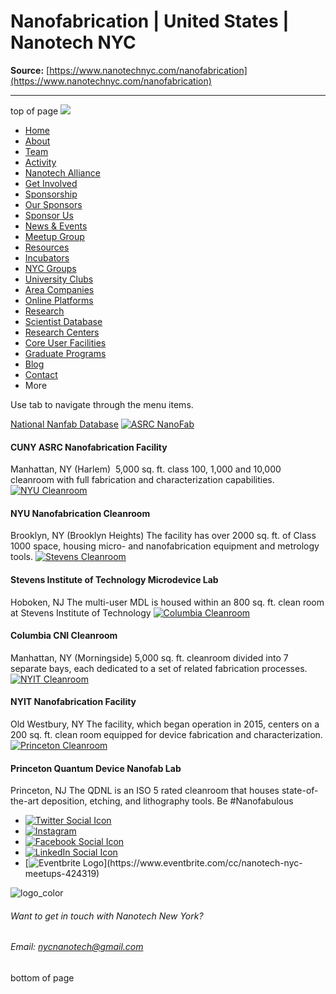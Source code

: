# Nanofabrication | United States | Nanotech NYC

**Source:** [https://www.nanotechnyc.com/nanofabrication](https://www.nanotechnyc.com/nanofabrication)

---

top of page
[![](https://static.wixstatic.com/media/08758d_7d20c73eab55413cb85b9725de9dddc7~/v1/fill/w_160,h_44,al_c,q_85,usm_0.66_1.00_0.01,enc_avif,quality_auto/)](https://www.nanotechnyc.com)
* [Home](https://www.nanotechnyc.com)
* [About](https://www.nanotechnyc.com/about)
* [Team](https://www.nanotechnyc.com/team)
* [Activity](https://www.nanotechnyc.com/activity)
* [Nanotech Alliance](https://www.nanotechnyc.com/nanotech-alliance)
* [Get Involved](https://www.nanotechnyc.com/get-involved)
* [Sponsorship](https://www.nanotechnyc.com/copy-of-sponsorship)
* [Our Sponsors](https://www.nanotechnyc.com/copy-of-our-sponsors)
* [Sponsor Us](https://www.nanotechnyc.com/sponsor)
* [News & Events](https://www.nanotechnyc.com/newsevents)
* [Meetup Group](https://www.nanotechnyc.com/meetup-group)
* [Resources](https://www.nanotechnyc.com/resources)
* [Incubators](https://www.nanotechnyc.com/incubators)
* [NYC Groups](https://www.nanotechnyc.com/nyc-groups)
* [University Clubs](https://www.nanotechnyc.com/university-clubs)
* [Area Companies](https://www.nanotechnyc.com/nyc-area-companies)
* [Online Platforms](https://www.nanotechnyc.com/online-platforms)
* [Research](https://www.nanotechnyc.com/nyc-research)
* [Scientist Database](https://www.nanotechnyc.com/scientistdatabase)
* [Research Centers](https://www.nanotechnyc.com/research-centers)
* [Core User Facilities](https://www.nanotechnyc.com/coreuserfacilities)
* [Graduate Programs](https://www.nanotechnyc.com/graduateprograms)
* [Blog](https://www.nanotechnyc.com/blog)
* [Contact](https://www.nanotechnyc.com/contact)
* More

Use tab to navigate through the menu items.

[National Nanfab Database](https://www.nanotechnyc.com/national-nanofab-list)
[![ASRC NanoFab ](https://static.wixstatic.com/media/08758d_7d0cb711148c42129c7433707f5b3859~/v1/fill/w_160,h_160,al_c,q_80,enc_avif,quality_auto/ASRC%20NanoFab%)](http://nanofab.asrc.cuny.edu/)
#### CUNY ASRC Nanofabrication Facility

Manhattan, NY (Harlem)
​
5,000 sq. ft. class 100, 1,000 and 10,000 cleanroom with full fabrication and characterization capabilities. 
[![NYU Cleanroom ](https://static.wixstatic.com/media/08758d_639a314e6e464c8e999cbddcb3b18281~/v1/fill/w_160,h_160,al_c,q_80,enc_avif,quality_auto/NYU%20Cleanroom%)](http://microsites.engineering.nyu.edu/nanofabrication/)
#### NYU Nanofabrication Cleanroom

Brooklyn, NY (Brooklyn Heights)
The facility has over 2000 sq. ft. of Class 1000 space, housing micro- and nanofabrication equipment and metrology tools.
[![Stevens Cleanroom ](https://static.wixstatic.com/media/08758d_f062de3ad1b04159a19672c3d35165a5~/v1/fill/w_160,h_160,al_c,q_80,enc_avif,quality_auto/Stevens%20Cleanroom%)](https://www.stevens.edu/research-entrepreneurship/research-centers-labs/microdevice-lab)
#### Stevens Institute of Technology Microdevice Lab

Hoboken, NJ 
The multi-user MDL is housed within an 800 sq. ft. clean room at Stevens Institute of Technology
[![Columbia Cleanroom ](https://static.wixstatic.com/media/08758d_d32877b3bb8c4b8eb564e25a86206fd5~/v1/fill/w_160,h_160,al_c,q_80,enc_avif,quality_auto/Columbia%20Cleanroom%)](http://cni.columbia.edu/columbia-university-clean-room/)
#### Columbia CNI Cleanroom

Manhattan, NY (Morningside)
5,000 sq. ft. cleanroom divided into 7 separate bays, each dedicated to a set of related fabrication processes.
[![NYIT Cleanroom ](https://static.wixstatic.com/media/08758d_0b156985cd9d42b380c1b833bcd04011~/v1/fill/w_160,h_160,al_c,q_80,enc_avif,quality_auto/NYIT%20Cleanroom%)](https://www.nyit.edu/engineering/nanofabrication_facility)
#### NYIT Nanofabrication Facility

Old Westbury, NY
The facility, which began operation in 2015, centers on a 200 sq. ft. clean room equipped for device fabrication and characterization.
[![Princeton Cleanroom ](https://static.wixstatic.com/media/08758d_d6dfc399cc4347bfb8dbe130d39a2cc2~/v1/fill/w_160,h_160,al_c,q_80,enc_avif,quality_auto/Princeton%20Cleanroom%)](https://nanofab.princeton.edu/)
#### Princeton Quantum Device Nanofab Lab

Princeton, NJ 
The QDNL is an ISO 5 rated cleanroom that houses state-of-the-art deposition, etching, and lithography tools.
Be #Nanofabulous 
* [![Twitter Social Icon](https://static.wixstatic.com/media//v1/fill/w_54,h_54,al_c,q_85,usm_0.66_1.00_0.01,enc_avif,quality_auto/)](https://twitter.com/NanotechNyc)
* [![Instagram](https://static.wixstatic.com/media//v1/fill/w_54,h_54,al_c,q_85,usm_0.66_1.00_0.01,enc_avif,quality_auto/)](https://www.instagram.com/nanotechnyc/)
* [![Facebook Social Icon](https://static.wixstatic.com/media//v1/fill/w_54,h_54,al_c,q_85,usm_0.66_1.00_0.01,enc_avif,quality_auto/)](https://www.facebook.com/nanotechnyc)
* [![LinkedIn Social Icon](https://static.wixstatic.com/media//v1/fill/w_54,h_54,al_c,q_85,usm_0.66_1.00_0.01,enc_avif,quality_auto/)](https://www.linkedin.com/groups/8780846/)
* [![Eventbrite Logo](https://static.wixstatic.com/media/08758d_75b6daeef3bc494cb920f81e048cb219~/v1/fill/w_54,h_54,al_c,q_85,usm_0.66_1.00_0.01,enc_avif,quality_auto/08758d_75b6daeef3bc494cb920f81e048cb219~)](https://www.eventbrite.com/cc/nanotech-nyc-meetups-424319)

![logo_color ](https://static.wixstatic.com/media/08758d_c84849ec3f6a4cf69d3dee3ba6a67d0d~/v1/fill/w_101,h_51,al_c,q_85,usm_0.66_1.00_0.01,enc_avif,quality_auto/logo_color%)
###### Want to get in touch with Nanotech New York?
###### Email: nycnanotech@gmail.com
bottom of page